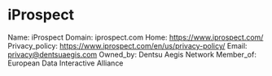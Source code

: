 
# iProspect

Name: iProspect
Domain: iprospect.com
Home: https://www.iprospect.com/
Privacy_policy: https://www.iprospect.com/en/us/privacy-policy/
Email: privacy@dentsuaegis.com
Owned_by: Dentsu Aegis Network
Member_of: European Data Interactive Alliance
